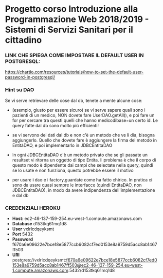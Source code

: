 # Progetto corso Introduzione alla Programmazione Web 2018/2019 - Sistemi di Servizi Sanitari per il cittadino

### LINK CHE SPIEGA COME IMPOSTARE IL DEFAULT USER IN POSTGRESQL:
https://chartio.com/resources/tutorials/how-to-set-the-default-user-password-in-postgresql/


### Hint su DAO

Se vi serve retrievare delle cose dal db, tenete a mente alcune cose:
* (esempio, giusto per essere sicuro) se vi serve sapere quali sono i pazienti di un medico, NON dovete fare UserDAO.getAll(), e poi fare un for per cercare tra questi quelli che hanno medicodibase=un certo id. Le query fatte dal db sono molto più efficienti!

* se vi servono dei dati dal db e non c'è un metodo che ve li dia, bisogna aggiungerlo. Quello che dovete fare è aggiungere la firma del metodo in EntitàDAO, e poi implementarlo in JDBCEntitaDAO
* In ogni JDBCEntitaDAO c'è un metodo privato che se gli passate un resultset vi ritorna un oggetto di tipo Entita. Il problema è che il corpo di questo modo è dipendente dai campi che selectate nella query, quindi se lo usate e non funziona, questo potrebbe essere il motivo
- per usare i dao e i factory,guardate come ha fatto chirico. In pratica ci sono da usare quasi sempre le interfacce (quindi EntitaDAO, non JDBCEntitaDAO), in modo da avere indipendenza dell'implementazione e dal db

### CREDENZIALI HEROKU

* **Host**: ec2-46-137-159-254.eu-west-1.compute.amazonaws.com
* **Database** d153tkq61mq1d8
* **User** vxlrlcdqeyksmt
* **Port** 5432
* **Password** f670a6e09622e7bce18e5877ccb6082cf7ed0153e8a9759d5acc8ab1467ff503
* **URI** postgres://vxlrlcdqeyksmt:f670a6e09622e7bce18e5877ccb6082cf7ed0153e8a9759d5acc8ab1467ff503@ec2-46-137-159-254.eu-west-1.compute.amazonaws.com:5432/d153tkq61mq1d8
